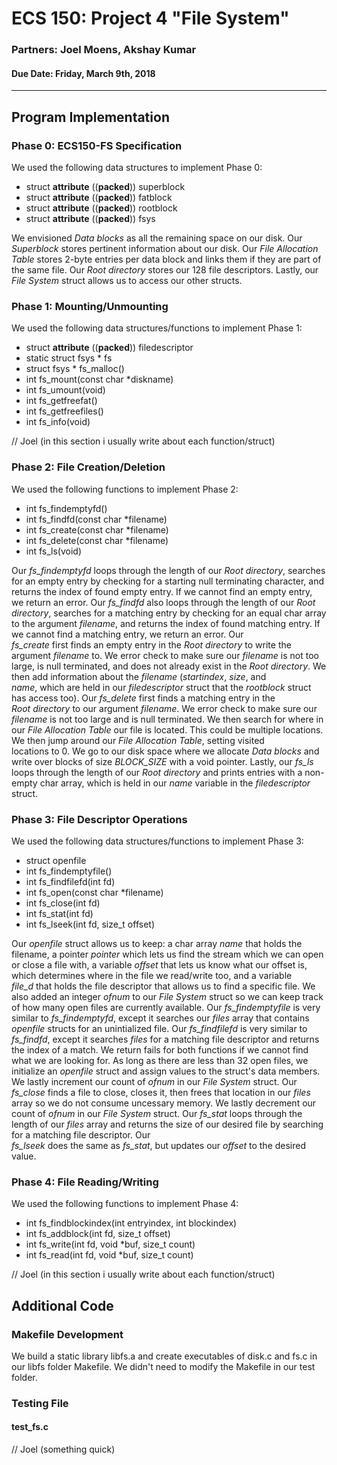 # ECS 150: Project 4 "File System"
### Partners: Joel Moens, Akshay Kumar
#### Due Date: Friday, March 9th, 2018

-------------------------------------------------------------------------------

## Program Implementation
### Phase 0: ECS150-FS Specification
We used the following data structures to implement Phase 0:

* struct __attribute__ ((__packed__)) superblock
* struct __attribute__ ((__packed__)) fatblock
* struct __attribute__ ((__packed__)) rootblock
* struct __attribute__ ((__packed__)) fsys

We envisioned *Data blocks* as all the remaining space on our disk. Our 
*Superblock* stores pertinent information about our disk. Our *File Allocation 
Table* stores 2-byte entries per data block and links them if they are part 
of the same file. Our *Root directory* stores our 128 file descriptors. 
Lastly, our *File System* struct allows us to access our other structs.

### Phase 1: Mounting/Unmounting
We used the following data structures/functions to implement Phase 1:

* struct __attribute__ ((__packed__)) filedescriptor
* static struct fsys \* fs
* struct fsys \* fs_malloc()
* int fs_mount(const char \*diskname)
* int fs_umount(void)
* int fs_getfreefat()
* int fs_getfreefiles()
* int fs_info(void)

// Joel (in this section i usually write about each function/struct)

### Phase 2: File Creation/Deletion
We used the following functions to implement Phase 2:

* int fs_findemptyfd()
* int fs_findfd(const char \*filename)
* int fs_create(const char \*filename)
* int fs_delete(const char \*filename)
* int fs_ls(void)

Our *fs_findemptyfd* loops through the length of our *Root directory*, 
searches for an empty entry by checking for a starting null terminating 
character, and returns the index of found empty entry. If we cannot find an 
empty entry, we return an error. Our *fs_findfd* also loops through the 
length of our *Root directory*, searches for a matching entry by checking for 
an equal char array to the argument *filename*, and returns the index of found
matching entry. If we cannot find a matching entry, we return an error. Our    
*fs_create* first finds an empty entry in the *Root directory* to write the 
argument *filename* to. We error check to make sure our *filename* is not too 
large, is null terminated, and does not already exist in the *Root directory*. 
We then add information about the *filename* (*startindex*, *size*, and        
*name*, which are held in our *filedescriptor* struct that the *rootblock* 
struct has access too). Our *fs_delete* first finds a matching entry in the    
*Root directory* to our argument *filename*. We error check to make sure our 
*filename* is not too large and is null terminated. We then search for where 
in our *File Allocation Table* our file is located. This could be multiple 
locations. We then jump around our *File Allocation Table*, setting visited  
locations to 0. We go to our disk space where we allocate *Data blocks* and 
write over blocks of size *BLOCK_SIZE* with a void pointer. Lastly, our *fs_ls*
loops through the length of our *Root directory* and prints entries with a 
non-empty char array, which is held in our *name* variable in the
*filedescriptor* struct. 

### Phase 3: File Descriptor Operations
We used the following data structures/functions to implement Phase 3:

* struct openfile
* int fs_findemptyfile()
* int fs_findfilefd(int fd)
* int fs_open(const char \*filename)
* int fs_close(int fd)
* int fs_stat(int fd)
* int fs_lseek(int fd, size_t offset)

Our *openfile* struct allows us to keep: a char array *name* that holds the 
filename, a pointer *pointer* which lets us find the stream which we can open 
or close a file with, a variable *offset* that lets us know what our offset 
is, which determines where in the file we read/write too, and a variable       
*file_d* that holds the file descriptor that allows us to find a specific file.
We also added an integer *ofnum* to our *File System* struct so we can keep 
track of how many open files are currently available. Our *fs_findemptyfile* 
is very similar to *fs_findemptyfd*, except it searches our *files* array that
contains *openfile* structs for an unintialized file. Our *fs_findfilefd* is 
very similar to *fs_findfd*, except it searches *files* for a matching file 
descriptor and returns the index of a match. We return fails for both 
functions if we cannot find what we are looking for. As long as there are less 
than 32 open files, we initialize an *openfile* struct and assign values to 
the struct's data members. We lastly increment our count of *ofnum* in our 
*File System* struct. Our *fs_close* finds a file to close, closes it, then 
frees that location in our *files* array so we do not consume uncessary 
memory. We lastly decrement our count of *ofnum* in our *File System* struct. 
Our *fs_stat* loops through the length of our *files* array and returns the 
size of our desired file by searching for a matching file descriptor. Our      
*fs_lseek* does the same as *fs_stat*, but updates our *offset* to the desired 
value.

### Phase 4: File Reading/Writing
We used the following functions to implement Phase 4:

* int fs_findblockindex(int entryindex, int blockindex)
* int fs_addblock(int fd, size_t offset)
* int fs_write(int fd, void \*buf, size_t count)
* int fs_read(int fd, void \*buf, size_t count)

// Joel (in this section i usually write about each function/struct)

## Additional Code
### Makefile Development
We build a static library libfs.a and create executables of disk.c and fs.c in 
our libfs folder Makefile. We didn't need to modify the Makefile in our test 
folder.

### Testing File
#### test_fs.c
// Joel (something quick)